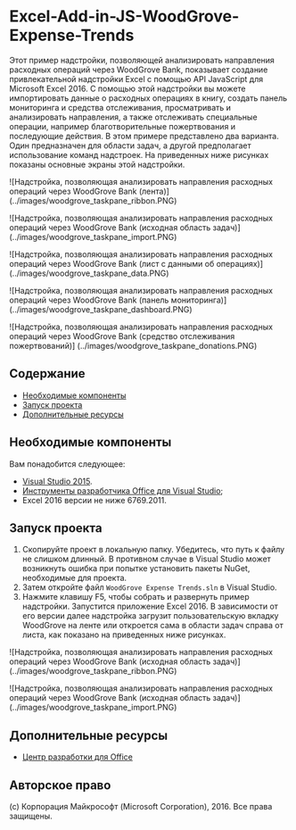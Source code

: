 # <a name="excel-add-in-js-woodgrove-expense-trends"></a>Excel-Add-in-JS-WoodGrove-Expense-Trends

Этот пример надстройки, позволяющей анализировать направления расходных операций через WoodGrove Bank, показывает создание привлекательной надстройки Excel с помощью API JavaScript для Microsoft Excel 2016. С помощью этой надстройки вы можете импортировать данные о расходных операциях в книгу, создать панель мониторинга и средства отслеживания, просматривать и анализировать направления, а также отслеживать специальные операции, например благотворительные пожертвования и последующие действия. В этом примере представлено два варианта. Один предназначен для области задач, а другой предполагает использование команд надстроек. На приведенных ниже рисунках показаны основные экраны этой надстройки.

![Надстройка, позволяющая анализировать направления расходных операций через WoodGrove Bank (лента)] (../images/woodgrove_taskpane_ribbon.PNG)

![Надстройка, позволяющая анализировать направления расходных операций через WoodGrove Bank (исходная область задач)] (../images/woodgrove_taskpane_import.PNG)

![Надстройка, позволяющая анализировать направления расходных операций через WoodGrove Bank (лист с данными об операциях)] (../images/woodgrove_taskpane_data.PNG)

![Надстройка, позволяющая анализировать направления расходных операций через WoodGrove Bank (панель мониторинга)] (../images/woodgrove_taskpane_dashboard.PNG)

![Надстройка, позволяющая анализировать направления расходных операций через WoodGrove Bank (средство отслеживания пожертвований)] (../images/woodgrove_taskpane_donations.PNG)

## <a name="table-of-contents"></a>Содержание

* [Необходимые компоненты](#prerequisites)
* [Запуск проекта](#run-the-project)
* [Дополнительные ресурсы](#additional-resources)

## <a name="prerequisites"></a>Необходимые компоненты

Вам понадобится следующее:

* [Visual Studio 2015](https://www.visualstudio.com/downloads/download-visual-studio-vs.aspx).
* [Инструменты разработчика Office для Visual Studio](https://www.visualstudio.com/ru/vs/office-tools/);
* Excel 2016 версии не ниже 6769.2011.

## <a name="run-the-project"></a>Запуск проекта

1. Скопируйте проект в локальную папку. Убедитесь, что путь к файлу не слишком длинный. В противном случае в Visual Studio может возникнуть ошибка при попытке установить пакеты NuGet, необходимые для проекта. 
2. Затем откройте файл `WoodGrove Expense Trends.sln` в Visual Studio. 
3. Нажмите клавишу F5, чтобы собрать и развернуть пример надстройки. Запустится приложение Excel 2016. В зависимости от его версии далее надстройка загрузит пользовательскую вкладку WoodGrove на ленте или откроется сама в области задач справа от листа, как показано на приведенных ниже рисунках.

![Надстройка, позволяющая анализировать направления расходных операций через WoodGrove Bank (исходная область задач)] (../images/woodgrove_taskpane_ribbon.PNG)

![Надстройка, позволяющая анализировать направления расходных операций через WoodGrove Bank (исходная область задач)] (../images/woodgrove_taskpane_import.PNG)

## <a name="additional-resources"></a>Дополнительные ресурсы

* [Центр разработки для Office](http://dev.office.com/)

## <a name="copyright"></a>Авторское право
(c) Корпорация Майкрософт (Microsoft Corporation), 2016. Все права защищены.

